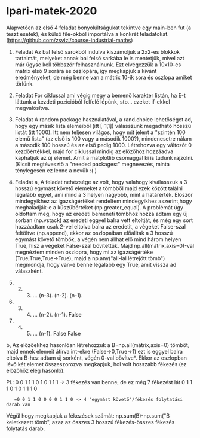 # Ipari-matek-2020

Alapvetően az első 4 feladat bonyolúltságukat tekintve egy main-ben fut (a teszt esetek), és külső file-okból importálva a konkrét feladatokat. (https://github.com/zsvizi/course-industrial-maths)

1. Feladat
  Az bal felső sarokból indulva kiszámoljuk a 2x2-es blokkok tartalmát, melyeket annak bal felső sarkába le is mentetjük, mivel azt már úgyse kell többször felhasználnunk. Ezt elvégezzük a 10x10-es mátrix első 9 sorára és oszlopára, így megkapjuk a kivánt eredményeket, de még benne van a mátrix 10-ik sora és oszlopa amiket törlünk.
 
2. Feladat
  For ciklussal ami végig megy a bemenő karakter listán, ha E-t láttunk a kezdeti pozicióból felfelé lépünk, stb... ezeket if-ekkel megvalósítva.

3. Feladat
  A random package használatával, a rand.choice lehetőséget ad, hogy egy másik lista elemeiből (itt [-1,1]) válasszunk megadható hosszú listát (itt 1000). Itt nem teljesen világos, hogy mit jelent a "szintén 100 elemű lista" (az első is 100 vagy a második 1000?), mindenesetre nálam a második 100 hosszú és az első pedig 1000. Létrehozva egy változót 0 kezdőértékkel, majd for ciklussal mindig az elözőhöz hozzáadva kaphatjuk az új elemet. Amit a matplotlib csomaggal ki is tudunk rajzolni. (Kicsit megtévesztő a "needed packages:" megnevezés, minta ténylegesen ez lenne a nevük :( )

4. Feladat
  a, A feladat nehézsége az volt, hogy valahogy kiválasszuk a 3 hosszú egymást követő elemeket a tömbből majd ezek között találni legalább egyet, ami mind a 3 helyen nagyobb, mint a határérték. Elöször mindegyikhez az igazságértéket rendeltem mindegyikhez aszerint,hogy meghaladják-e a küszübértéket (np.greater_equal). A problémát úgy oldottam meg, hogy az eredeti bemeneti tömbhöz hozzá adtam egy új sorban (np.vstack) az eredeti eggyel balra vett eltoltját, és még egy sort hozzáadtam csak 2-vel eltolva balra az eredetit, a végeket False-szal feltöltve (np.append), ekkor az oszlopaiban előálltak a 3 hosszú egymást követő tömbök, a végén nem állhat elő mind három helyen True, hisz a végeket False-szal bővítettük. Majd np.all(mátrix,axis=0)-val megnéztem minden oszlopra, hogy mi az igazságértéke (True,True,True->True), majd a np.any("all-lal létrejött tömb") megmondja, hogy van-e benne legalább egy True, amit vissza ad válaszként.
  
  1. 2. 3. ... (n-3). (n-2).  (n-1).
  2. 3. 4. ... (n-2). (n-1).  False
  3. 4. 5. ... (n-1).  False  False
  
  b, Az elözőekhez hasonlóan létrehozzuk a B=np.all(mátrix,axis=0) tömböt, majd ennek elemeit átírva int-ekre (False->0,True->1) ezt is eggyel balra eltolva B-hez adtam új sorként, végén 0-val bővítve*. Ekkor az oszlopban lévő két elemet összeszorozva megkapjuk, hol volt hosszabb fékezés (ez elözőhőz elég hasonló).
  
  Pl.:  0 0 1 1 1 0 1 0 1 1 1 -> 3 fékezés van benne, de ez még 7 fékezést lát
        0 1 1 1 0 1 0 1 1 1 0
        
       =0 0 1 1 0 0 0 0 1 1 0 -> 4 "egymást követő"/fékezés folytatási darab van
       
 Végül hogy megkapjuk a fékezések számát: np.sum(B)-np.sum("B keletkezett tömb", azaz az összes 3 hosszú fékezés-összes fékezés folytatás darab.
